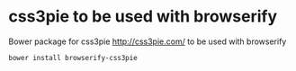 css3pie to be used with browserify
=======

Bower package for css3pie http://css3pie.com/
to be used with browserify

```
bower install browserify-css3pie
```
